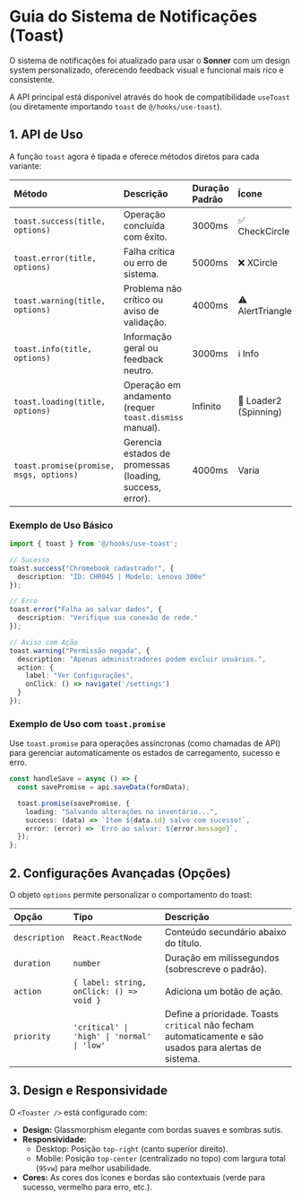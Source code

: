 # Guia do Sistema de Notificações (Toast)

O sistema de notificações foi atualizado para usar o **Sonner** com um design system personalizado, oferecendo feedback visual e funcional mais rico e consistente.

A API principal está disponível através do hook de compatibilidade `useToast` (ou diretamente importando `toast` de `@/hooks/use-toast`).

## 1. API de Uso

A função `toast` agora é tipada e oferece métodos diretos para cada variante:

| Método | Descrição | Duração Padrão | Ícone |
| :--- | :--- | :--- | :--- |
| `toast.success(title, options)` | Operação concluída com êxito. | 3000ms | ✅ CheckCircle |
| `toast.error(title, options)` | Falha crítica ou erro de sistema. | 5000ms | ❌ XCircle |
| `toast.warning(title, options)` | Problema não crítico ou aviso de validação. | 4000ms | ⚠️ AlertTriangle |
| `toast.info(title, options)` | Informação geral ou feedback neutro. | 3000ms | ℹ️ Info |
| `toast.loading(title, options)` | Operação em andamento (requer `toast.dismiss` manual). | Infinito | 🔄 Loader2 (Spinning) |
| `toast.promise(promise, msgs, options)` | Gerencia estados de promessas (loading, success, error). | 4000ms | Varia |

### Exemplo de Uso Básico

```typescript
import { toast } from '@/hooks/use-toast';

// Sucesso
toast.success("Chromebook cadastrado!", {
  description: "ID: CHR045 | Modelo: Lenovo 300e"
});

// Erro
toast.error("Falha ao salvar dados", {
  description: "Verifique sua conexão de rede."
});

// Aviso com Ação
toast.warning("Permissão negada", {
  description: "Apenas administradores podem excluir usuários.",
  action: {
    label: "Ver Configurações",
    onClick: () => navigate('/settings')
  }
});
```

### Exemplo de Uso com `toast.promise`

Use `toast.promise` para operações assíncronas (como chamadas de API) para gerenciar automaticamente os estados de carregamento, sucesso e erro.

```typescript
const handleSave = async () => {
  const savePromise = api.saveData(formData);

  toast.promise(savePromise, {
    loading: "Salvando alterações no inventário...",
    success: (data) => `Item ${data.id} salvo com sucesso!`,
    error: (error) => `Erro ao salvar: ${error.message}`,
  });
};
```

## 2. Configurações Avançadas (Opções)

O objeto `options` permite personalizar o comportamento do toast:

| Opção | Tipo | Descrição |
| :--- | :--- | :--- |
| `description` | `React.ReactNode` | Conteúdo secundário abaixo do título. |
| `duration` | `number` | Duração em milissegundos (sobrescreve o padrão). |
| `action` | `{ label: string, onClick: () => void }` | Adiciona um botão de ação. |
| `priority` | `'critical' \| 'high' \| 'normal' \| 'low'` | Define a prioridade. Toasts `critical` não fecham automaticamente e são usados para alertas de sistema. |

## 3. Design e Responsividade

O `<Toaster />` está configurado com:

*   **Design:** Glassmorphism elegante com bordas suaves e sombras sutis.
*   **Responsividade:**
    *   Desktop: Posição `top-right` (canto superior direito).
    *   Mobile: Posição `top-center` (centralizado no topo) com largura total (`95vw`) para melhor usabilidade.
*   **Cores:** As cores dos ícones e bordas são contextuais (verde para sucesso, vermelho para erro, etc.).